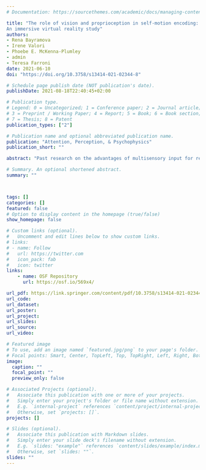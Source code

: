 ```yaml
---
# Documentation: https://sourcethemes.com/academic/docs/managing-content/

title: "The role of vision and proprioception in self-motion encoding:
An immersive virtual reality study"
authors:
- Rena Bayramova
- Irene Valori
- Phoebe E. McKenna-Plumley
- admin
- Teresa Farroni
date: 2021-06-10
doi: "https://doi.org/10.3758/s13414-021-02344-8"

# Schedule page publish date (NOT publication's date).
publishDate: 2021-08-18T22:40:45+02:00

# Publication type.
# Legend: 0 = Uncategorized; 1 = Conference paper; 2 = Journal article;
# 3 = Preprint / Working Paper; 4 = Report; 5 = Book; 6 = Book section;
# 7 = Thesis; 8 = Patent
publication_types: ["2"]

# Publication name and optional abbreviated publication name.
publication: "Attention, Perception, & Psychophysics"
publication_short: ""

abstract: "Past research on the advantages of multisensory input for remembering spatial information has mainly focused on memory for objects or surrounding environments. Less is known about the role of cue combination in memory for own body location in space. In a previous study, we investigated participants’ accuracy in reproducing a rotation angle in a self-rotation task. Here, we focus on the memory aspect of the task. Participants had to rotate themselves back to a specified starting position in three different sensory conditions: a blind condition, a condition with disrupted proprioception, and a condition where both vision and proprioception were reliably available. To investigate the difference between encoding and storage phases of remembering proprioceptive information, rotation amplitude and recall delay were manipulated. The task was completed in a real testing room and in immersive virtual reality (IVR) simulations of the same environment. We found that proprioceptive accuracy is lower when vision is not available and that performance is generally less accurate in IVR. In reality conditions, the degree of rotation affected accuracy only in the blind condition, whereas in IVR, it caused more errors in both the blind condition and to a lesser degree when proprioception was disrupted. These results indicate an improvement in encoding own body location when vision and proprioception are optimally integrated. No reliable effect of delay was found."

# Summary. An optional shortened abstract.
summary: ""



tags: []
categories: []
featured: false
# Option to display content in the homepage (true/false)
show_homepage: false

# Custom links (optional).
#   Uncomment and edit lines below to show custom links.
# links:
# - name: Follow
#   url: https://twitter.com
#   icon_pack: fab
#   icon: twitter
links:
    - name: OSF Repository
      url: https://osf.io/569x4/

url_pdf: https://link.springer.com/content/pdf/10.3758/s13414-021-02344-8.pdf
url_code:
url_dataset:
url_poster:
url_project:
url_slides:
url_source:
url_video:

# Featured image
# To use, add an image named `featured.jpg/png` to your page's folder. 
# Focal points: Smart, Center, TopLeft, Top, TopRight, Left, Right, BottomLeft, Bottom, BottomRight.
image:
  caption: ""
  focal_point: ""
  preview_only: false

# Associated Projects (optional).
#   Associate this publication with one or more of your projects.
#   Simply enter your project's folder or file name without extension.
#   E.g. `internal-project` references `content/project/internal-project/index.md`.
#   Otherwise, set `projects: []`.
projects: []

# Slides (optional).
#   Associate this publication with Markdown slides.
#   Simply enter your slide deck's filename without extension.
#   E.g. `slides: "example"` references `content/slides/example/index.md`.
#   Otherwise, set `slides: ""`.
slides: ""
---
```

